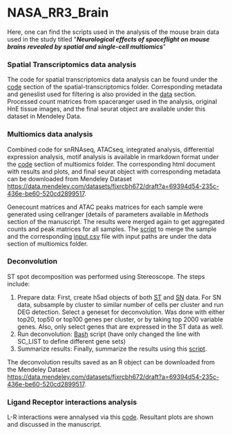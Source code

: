 # NASA_RR3_Brain
Here, one can find the scripts used in the analysis of the mouse brain data used in the study titled "**_Neurological effects of spaceflight on mouse brains revealed by spatial and single-cell multiomics_**"

### Spatial Transcriptomics data analysis
The code for spatial transcriptomics data analysis can be found under the [code](spatial-transcriptomics/code/RR3_brain_ST_clustering.Rmd) section of the spatial-transcriptomics folder. Corresponding metadata and geneslist used for filtering is also provided in the [data](spatial-transcriptomics/data) section.
Processed count matrices from spaceranger used in the analysis, original HnE tissue images, and the final seurat object are available under this dataset in Mendeley Data.

### Multiomics data analysis
Combined code for snRNAseq, ATACseq, integrated analysis, differential expression analysis, motif analysis is available in rmarkdown format under the [code](multiomics/code/real_data_B_multiomics_20230404.rmd) section of multiomics folder. The corresponding html document with results and plots, and final seurat object with corresponding metadata can be downloaded from Mendeley Dataset https://data.mendeley.com/datasets/fjxrcbh672/draft?a=69394d54-235c-436e-be60-520cd2899517.

Genecount matrices and ATAC peaks matrices for each sample were generated using cellranger (details of parameters available in *Methods* section of the manuscript. The results were merged again to get aggregated counts and peak matrices for all samples. The [script](multiomics/data/run_merge_brain.sh) to merge the sample and the corresponding [input csv](multiomics/data/libraries_brain.csv) file with input paths are under the data section of multiomics folder.

### Deconvolution
ST spot decomposition was performed using Stereoscope. The steps include:
1. Prepare data: First, create h5ad objects of both [ST](prep_st_brain_220512_for_deconv.Rmd) and [SN](deconvolution-stereoscope/code/prep_sc_data_for_deconv_brain_220609.Rmd) data. For SN data, subsample by cluster to similar number of cells per cluster and run DEG detection. Select a geneset for deconvolution. Was done with either top20, top50 or top100 genes per cluster, or by taking top 2000 variable genes. Also, only select genes that are expressed in the ST data as well.
2. Run deconvolution: [Bash](deconvolution-stereoscope/code/run_stereoscope_brain_220609.bash) script (have only changed the line with SC_LIST to define different gene sets)
3. Summarize results: Finally, summarize the results using this [script](deconvolution-stereoscope/code/summary_stereoscope_brain_220609.Rmd).

The deconvolution results saved as an R object can be downloaded from the Mendeley Dataset https://data.mendeley.com/datasets/fjxrcbh672/draft?a=69394d54-235c-436e-be60-520cd2899517.

### Ligand Receptor interactions analysis
L-R interactions were annalysed via this [code](L-R_interactions/code/L_R_Brain.Rmd). Resultant plots are shown and discussed in the manuscript.




